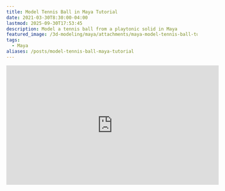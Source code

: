 ```yaml
---
title: Model Tennis Ball in Maya Tutorial
date: 2021-03-30T8:30:00-04:00
lastmod: 2025-09-30T17:53:45
description: Model a tennis ball from a playtonic solid in Maya
featured_image: /3d-modeling/maya/attachments/maya-model-tennis-ball-tutorial.jpg
tags:
  - Maya
aliases: /posts/model-tennis-ball-maya-tutorial
---
```


<div class="iframe-16-9-container">
<iframe class="youTubeIframe" width="560" height="315" src="https://www.youtube.com/embed/3uYyw_q7L3o?rel=0" title="YouTube video player" frameborder="0" allow="accelerometer; autoplay; clipboard-write; encrypted-media; gyroscope; picture-in-picture; web-share" referrerpolicy="strict-origin-when-cross-origin" allowfullscreen></iframe>
</div>

